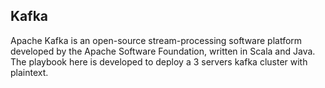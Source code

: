 ## Kafka
Apache Kafka is an open-source stream-processing software platform developed by the Apache Software Foundation, written in Scala and Java.  The playbook here is developed to deploy a 3 servers kafka cluster with plaintext. 






















































